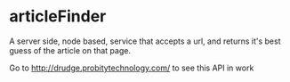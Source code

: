 # articleFinder
A server side, node based, service that accepts a url, and returns it's best guess of the article on that page.

Go to http://drudge.probitytechnology.com/ to see this API in work
